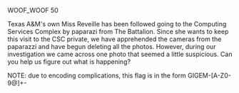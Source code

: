 WOOF_WOOF
50

Texas A&M's own Miss Reveille has been followed going to the Computing Services Complex by paparazi from The Battalion. Since she wants to keep this visit to the CSC private, we have apprehended the cameras from the paparazzi and have begun deleting all the photos. However, during our investigation we came across one photo that seemed a little suspicious. Can you help us figure out what is happening?

NOTE: due to encoding complications, this flag is in the form GIGEM-[A-Z0-9@]+-

